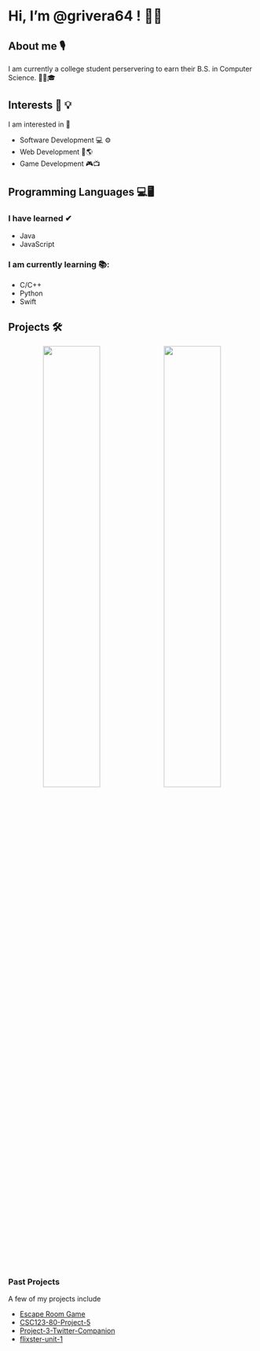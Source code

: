 # Hi, I’m @grivera64 ! 👋😀

## About me 🎙

I am currently a college student perservering to earn their B.S. in Computer Science. 👨‍🎓🎓

## Interests 🧠 💡

I am interested in 🔎
- Software Development 💻 ⚙
- Web Development 📶🌎
- Game Development 🎮📺

## Programming Languages 💻🖥

### I have learned ✔
- Java
- JavaScript

### I am currently learning 📚:
- C/C++
- Python
- Swift

## Projects 🛠

<p align="center">
  <img width="48%" src="https://github-readme-stats.vercel.app/api?username=grivera64&show_icons=true&theme=tokyonight" />
  <img width="48%" src="https://github-readme-streak-stats.herokuapp.com/?user=grivera64&theme=tokyonight" />
</p>


### Past Projects 
A few of my projects include
- [Escape Room Game](https://github.com/grivera64/Escape-Room-Game-CSSIx-2020)
- [CSC123-80-Project-5](https://github.com/grivera64/CSC123-80-Project-5)
- [Project-3-Twitter-Companion](https://github.com/grivera64/Project-3-Twitter-Companion)
- [flixster-unit-1](https://github.com/grivera64/flixster-unit-1)

<!--
### Current Projects
I am currently working on:
- Derivative Calculator

## Contact
### Contact me @ _____
-->

<!-- Defaults for README.md
- 👋 Hi, I’m @grivera64 ! Welcome to my page!
- 👀 I’m interested in ...
- 🌱 I’m currently learning ...
- 💞️ I’m looking to collaborate on ...
- 📫 How to reach me ...
-->
<!---
grivera64/grivera64 is a ✨ special ✨ repository because its `README.md` (this file) appears on your GitHub profile.
You can click the Preview link to take a look at your changes.
--->
